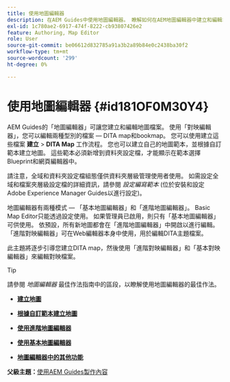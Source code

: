 ```yaml
---
title: 使用地圖編輯器
description: 在AEM Guides中使用地圖編輯器。 瞭解如何在AEM地圖編輯器中建立和編輯地圖檔案。
exl-id: 1c780ae2-6917-474f-8222-cb93807426e2
feature: Authoring, Map Editor
role: User
source-git-commit: be06612d832785a91a3b2a89b84e0c2438ba30f2
workflow-type: tm+mt
source-wordcount: '299'
ht-degree: 0%

---
```


# 使用地圖編輯器 {#id181OF0M30Y4}

AEM Guides的「地圖編輯器」可讓您建立和編輯地圖檔案。 使用「對映編輯器」，您可以編輯兩種型別的檔案 — DITA map和bookmap。 您可以使用建立這些檔案 **建立** \> **DITA Map** 工作流程。 您也可以建立自己的地圖範本，並根據自訂範本建立地圖。 這些範本必須新增到資料夾設定檔，才能顯示在範本選擇Blueprint和網頁編輯器中。

請注意，全域和資料夾設定檔組態僅供資料夾層級管理使用者使用。 如需設定全域和檔案夾層級設定檔的詳細資訊，請參閱 *設定編寫範本* (位於安裝和設定Adobe Experience Manager Guides以進行設定)。

地圖編輯器有兩種模式 — 「基本地圖編輯器」和「進階地圖編輯器」。 Basic Map Editor只能透過設定使用。 如果管理員已啟用，則只有「基本地圖編輯器」可供使用。 依預設，所有新地圖都會在「進階地圖編輯器」中開啟以進行編輯。 「進階對映編輯器」可在Web編輯器本身中使用，用於編輯DITA主題檔案。

此主題將逐步引導您建立DITA map，然後使用「進階對映編輯器」和「基本對映編輯器」來編輯對映檔案。

>[!TIP]
>
> 請參閱 *地圖編輯器* 最佳作法指南中的區段，以瞭解使用地圖編輯器的最佳作法。

- **[建立地圖](map-editor-create-map.md)**

- **[根據自訂範本建立地圖](create-maps-customized-templates.md)**

- **[使用進階地圖編輯器](map-editor-advanced-map-editor.md)**

- **[使用基本地圖編輯器](map-editor-basic-map-editor.md)**

- **[地圖編輯器中的其他功能](map-editor-other-features.md)**


**父級主題：**[&#x200B;使用AEM Guides製作內容](authoring-content-xml-doc.md)
